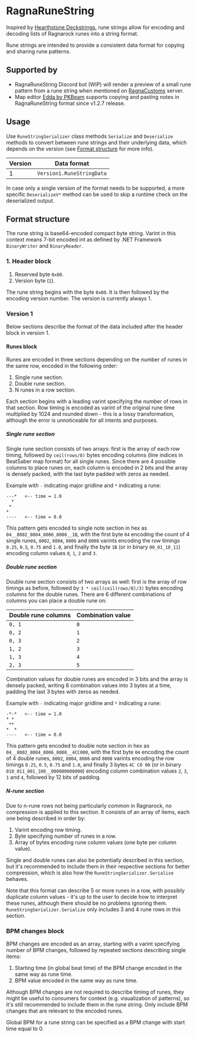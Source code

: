 # RagnaRuneString

Inspired by [Hearthstone Deckstrings](https://hearthsim.info/docs/deckstrings), rune strings allow for encoding and decoding lists of Ragnarock runes into a string format.

Rune strings are intended to provide a consistent data format for copying and sharing rune patterns.

## Supported by

- RagnaRuneString Discord bot (WIP) will render a preview of a small rune pattern from a rune string when mentioned on [RagnaCustoms](https://discord.gg/H6UeS5uH) server.
- Map editor [Edda by PKBeam](https://github.com/PKBeam/Edda) supports copying and pasting notes in RagnaRuneString format since v1.2.7 release.

## Usage

Use `RuneStringSerializer` class methods `Serialize` and `Deserialize` methods to convert between rune strings and their underlying data, which depends on the version (see [Format structure](#format-structure) for more info).

|Version|Data format|
|---|---|
|1|`Version1.RuneStringData`|

In case only a single version of the format needs to be supported, a more specific `DeserializeV*` method can be used to skip a runtime check on the deserialized output.

## Format structure

The rune string is base64-encoded compact byte string. Varint in this context means 7-bit encoded int as defined by .NET Framework `BinaryWriter` and `BinaryReader`.

### 1. Header block

1. Reserved byte `0x00`.
2. Version byte (`1`).

The rune string begins with the byte `0x00`. It is then followed by the encoding version number. The version is currently always 1.

### Version 1

Below sections describe the format of the data included after the header block in version 1.

#### Runes block

Runes are encoded in three sections depending on the number of runes in the same row, encoded in the following order:

1. Single rune section.
2. Double rune section.
3. N runes in a row section.

Each section begins with a leading varint specifying the number of rows in that section. Row timing is encoded as varint of the original rune time multiplied by 1024 and rounded down - this is a lossy transformation, although the error is unnoticeable for all intents and purposes.

##### Single rune section

Single rune section consists of two arrays: first is the array of each row timing, followed by `ceil(rows/8)` bytes encoding columns (line indices in BeatSaber map format) for all single runes.
Since there are 4 possible columns to place runes on, each column is encoded in 2 bits and the array is densely packed, with the last byte padded with zeros as needed.

Example with `-` indicating major gridline and `*` indicating a rune:
```
---*   <-- time = 1.0
  * 
 *  
*   
----   <-- time = 0.0
```
This pattern gets encoded to single note section in hex as
`04__8002_8004_8006_8008__1B`, with the first byte `04` encoding the count of 4 single runes, `8002`, `8004`, `8006` and `8008` varints encoding the row timings `0.25`, `0.5`, `0.75` and `1.0`, and finally the byte `1B` (or in binary `00_01_10_11`) encoding column values `0`, `1`, `2` and `3`.

##### Double rune section

Double rune section consists of two arrays as well: first is the array of row timings as before, followed by `3 * ceil(ceil(rows/8)/3)` bytes encoding columns for the double runes.
There are 6 different combinations of columns you can place a double rune on:

|Double rune columns|Combination value|
|---|---|
|`0, 1`|`0`|
|`0, 2`|`1`|
|`0, 3`|`2`|
|`1, 2`|`3`|
|`1, 3`|`4`|
|`2, 3`|`5`|

Combination values for double runes are encoded in 3 bits and the array is densely packed, writing 8 combination values into 3 bytes at a time, padding the last 3 bytes with zeros as needed.

Example with `-` indicating major gridline and `*` indicating a rune:
```
-*-*   <-- time = 1.0
* * 
 ** 
*  *
----   <-- time = 0.0
```
This pattern gets encoded to double note section in hex as
`04__8002_8004_8006_8008__4CC000`, with the first byte `04` encoding the count of 4 double runes, `8002`, `8004`, `8006` and `8008` varints encoding the row timings `0.25`, `0.5`, `0.75` and `1.0`, and finally 3 bytes `4C C0 00` (or in binary `010_011_001_100__000000000000`) encoding column combination values `2`, `3`, `1` and `4`, followed by 12 bits of padding.

##### N-rune section

Due to n-rune rows not being particularly common in Ragnarock, no compression is applied to this section. It consists of an array of items, each one being described in order by:

1. Varint encoding row timing.
2. Byte specifying number of runes in a row.
3. Array of bytes encoding rune column values (one byte per column value).

Single and double runes can also be potentially described in this section, but it's recommended to include them in their respective sections for better compression, which is also how the `RuneStringSerializer.Serialize` behaves.

Note that this format can describe 5 or more runes in a row, with possibly duplicate column values - it's up to the user to decide how to interpret these runes, although there should be no problems ignoring them. `RuneStringSerializer.Serialize` only includes 3 and 4 rune rows in this section.

### BPM changes block

BPM changes are encoded as an array, starting with a varint specifying number of BPM changes, followed by repeated sections describing single items:

1. Starting time (in global beat time) of the BPM change encoded in the same way as rune time.
2. BPM value encoded in the same way as rune time.

Although BPM changes are not required to describe timing of runes, they might be useful to consumers for context (e.g. visualization of patterns), so it's still recommended to include them in the rune string.
Only include BPM changes that are relevant to the encoded runes.

Global BPM for a rune string can be specified as a BPM change with start time equal to 0.